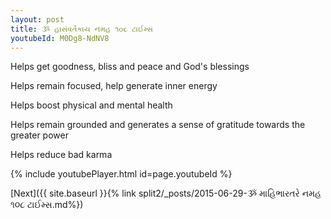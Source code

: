 ```yaml
---
layout: post
title: ૐ હાસંવર્તકાય નમહ ૧૦૮ ટાઈમ્સ
youtubeId: M0Dg8-NdNV8
---
```

 
 
Helps get goodness, bliss and peace and God's blessings
 
Helps remain focused, help generate inner energy 
 
Helps boost physical and mental health 
 
Helps remain grounded and generates a sense of gratitude towards the greater power 
 
Helps reduce bad karma
 
 
 
 


{% include youtubePlayer.html id=page.youtubeId %}
 
[Next]({{ site.baseurl }}{% link  split2/_posts/2015-06-29-ૐ માહિભારતરે નમહ ૧૦૮ ટાઈમ્સ.md%})
 
